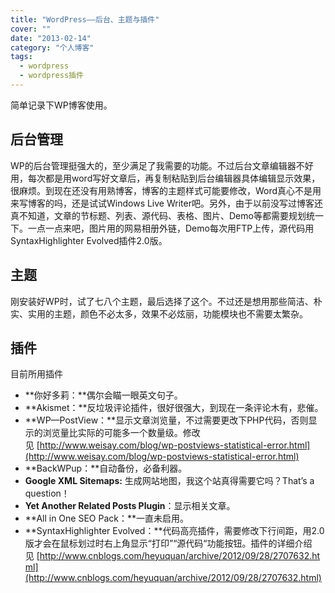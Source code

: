 ```yaml
---
title: "WordPress——后台、主题与插件"
cover: ""
date: "2013-02-14"
category: "个人博客"
tags:
  - wordpress
  - wordpress插件
---
```


简单记录下WP博客使用。

## 后台管理

WP的后台管理挺强大的，至少满足了我需要的功能。不过后台文章编辑器不好用，每次都是用word写好文章后，再复制粘贴到后台编辑器具体编辑显示效果，很麻烦。到现在还没有用熟博客，博客的主题样式可能要修改，Word真心不是用来写博客的吗，还是试试Windows Live Writer吧。另外，由于以前没写过博客还真不知道，文章的节标题、列表、源代码、表格、图片、Demo等都需要规划统一下。一点一点来吧，图片用的网易相册外链，Demo每次用FTP上传，源代码用SyntaxHighlighter Evolved插件2.0版。

## 主题

刚安装好WP时，试了七八个主题，最后选择了这个。不过还是想用那些简洁、朴实、实用的主题，颜色不必太多，效果不必炫丽，功能模块也不需要太繁杂。

## 插件

目前所用插件

* **你好多莉：**偶尔会瞄一眼英文句子。
* **Akismet：**反垃圾评论插件，很好很强大，到现在一条评论木有，悲催。
* **WP—PostView：**显示文章浏览量，不过需要更改下PHP代码，否则显示的浏览量比实际的可能多一个数量级。修改见 [http://www.weisay.com/blog/wp-postviews-statistical-error.html](http://www.weisay.com/blog/wp-postviews-statistical-error.html)
* **BackWPup：**自动备份，必备利器。
* **Google XML Sitemaps:** 生成网站地图，我这个站真得需要它吗？That’s a question！
* **Yet Another Related Posts Plugin**：显示相关文章。
* **All in One SEO Pack：**一直未启用。
* **SyntaxHighlighter Evolved：**代码高亮插件，需要修改下行间距，用2.0版才会在鼠标划过时右上角显示“打印”“源代码“功能按钮。插件的详细介绍见 [http://www.cnblogs.com/heyuquan/archive/2012/09/28/2707632.html](http://www.cnblogs.com/heyuquan/archive/2012/09/28/2707632.html)
